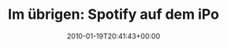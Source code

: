 ---
retweeted: false
source: <a href="http://twitter.com" rel="nofollow">Twitter Web Client</a>
entities:
  hashtags:
  - text: wasfehlt
    indices:
    - '34'
    - '43'
  symbols: []
  user_mentions: []
  urls: []
display_text_range:
- '0'
- '43'
favorite_count: '0'
id_str: '7958745932'
truncated: false
retweet_count: '0'
id: '7958745932'
created_at: Tue Jan 19 20:41:43 +0000 2010
favorited: false
full_text: 'Im übrigen: Spotify auf dem iPod. #wasfehlt'
lang: de
tags:
- wasfehlt
- pesos:twitter
date: '2010-01-19T20:41:43+00:00'
src: https://twitter.com/bascht/status/7958745932
original_url: https://twitter.com/bascht/status/7958745932
type: twitter_tweet
text: 'Im übrigen: Spotify auf dem iPod. #wasfehlt'
title: 'Im übrigen: Spotify auf dem iPo'

---